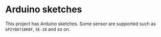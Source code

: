 # Arduino sketches

This project has Arduino sketches.
Some sensor are supported such as `GP2Y0A710K0F`, `SE-10` and so on.